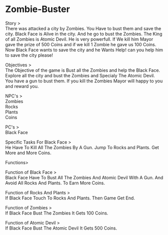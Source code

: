 # Zombie-Buster

Story >                                                                                                                                                                         
There was attacked a city by Zombies. You Have to bust them and save the city. Black Face is Alive in the city. And he go to bust the Zombies. The King of all Zombies is Atomic Devil. He is very powerfull. If We kill him Mayor gave the prize of 500 Coins and if we kill 1 Zombie he gave us 100 Coins. Now Black Face wants to save the city and he Wants Help! can you help him to save the city please!


Objectives >                                                                                                                                                                     
The Objective of the game is Bust all the Zombies and help the Black Face. Explore all the city and bust the Zombies and Specialy The Atomic Devil. You have a gun to bust them. If you kill the Zombies Mayor will happy to you and reward you.


NPC's >                                                                                                                                                                         
Zombies                                                                                                                                                                         
Rocks                                                                                                                                                                           
Plants                                                                                                                                                                           
Coins                                                                                                                                                                           


PC's >                                                                                                                                                                           
Black Face                


Specific Tasks For Black Face >                                                                                                             
He Have To Kill All The Zombies By A Gun. Jump To Rocks and Plants. Get More and More Coins.                                                                                  


Functions>                                                                                                                  

Function of Black Face >                                                                                                                                     
Black Face Have To Bust All The Zombies And Atomic Devil With A Gun. And Avoid All Rocks And Plants. To Earn More Coins.                                                    

Function of Rocks And Plants >                                                                                                                                
If Black Face Touch To Rocks And Plants. Then Game Get End.                                                                                                    

Function of Zombies >                                                                                                                                                     
If Black Face Bust The Zombies It Gets 100 Coins.                                                                                                                        

Function of Atomic Devil >                                                                                                                                               
If Black Face Bust The Atomic Devil It Gets 500 Coins.                                                                                          
